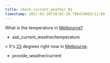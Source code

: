 ```yaml
---
title: check_current_weather_01
timestamp: 2017-01-20T10:02:16.796419682+11:00
---
```


What is the temperature in [Melbourne?](city)
* ask_current_weather/temperature

< It's [23](temperature) degrees right now in [Melbourne](city).
* provide_weather/current
